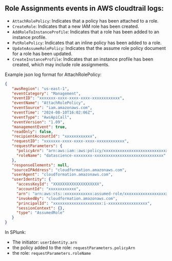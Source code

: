 ## Role Assignments events in AWS cloudtrail logs:
- `AttachRolePolicy`: Indicates that a policy has been attached to a role.
- `CreateRole`: Indicates that a new IAM role has been created.
- `AddRoleToInstanceProfile`: Indicates that a role has been added to an instance profile.
- `PutRolePolicy`: Indicates that an inline policy has been added to a role.
- `UpdateAssumeRolePolicy`: Indicates that the assume role policy document for a role has been updated.
- `CreateInstanceProfile`: Indicates that an instance profile has been created, which may include role assignments.

Example json log format for AttachRolePolicy:
```json
{
   "awsRegion": "us-east-1",
   "eventCategory": "Management",
   "eventID": "xxxxxxx-xxxx-xxxx-xxxx-xxxxxxxxxxxx",
   "eventName": "AttachRolePolicy",
   "eventSource": "iam.amazonaws.com",
   "eventTime": "2024-08-10T16:02:06Z",
   "eventType": "AwsApiCall",
   "eventVersion": "1.09",
   "managementEvent": true,
   "readOnly": false,
   "recipientAccountId": "xxxxxxxxxxxx",
   "requestID": "xxxxxxx-xxxx-xxxx-xxxx-xxxxxxxxxxxx",
   "requestParameters": {
     "policyArn": "arn:aws:iam::aws:policy/xxxxxxxxxxxxxxxxxxxxxxxxxxxxxx",
     "roleName": "datascience-xxxxxxxx-xxxxxxxxxxxxxxxxxxxxxxxxxxxxxx"
   },
   "responseElements": null,
   "sourceIPAddress": "cloudformation.amazonaws.com",
   "userAgent": "cloudformation.amazonaws.com",
   "userIdentity": {
     "accessKeyId": "XXXXXXXXXXXXXXXXXXXX",
     "accountId": "xxxxxxxxxxxx",
     "arn": "arn:aws:sts::xxxxxxxxxxxx:assumed-role/xxxxxxxxxxxxxxxxxxxxxxxxxxxxxxxx/i-xxxxxxxxxxxxxxxxx",
     "invokedBy": "cloudformation.amazonaws.com",
     "principalId": "xxxxxxxxxxxxxxxxxxxxx:i-xxxxxxxxxxxxxxxxx",
     "sessionContext": {},
     "type": "AssumedRole"
   }
}
```

In SPlunk:
- The initiator: `userIdentity.arn`
- the policy added to the role: `requestParameters.policyArn`
- the role: `requestParameters.roleName`
